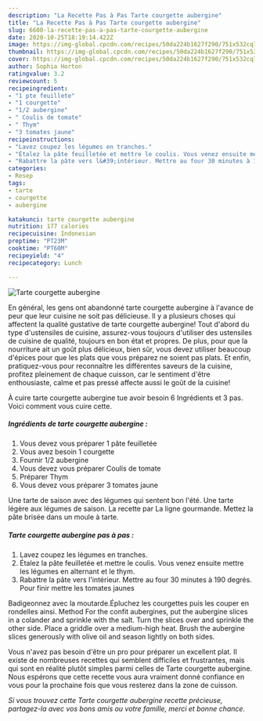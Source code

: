 ```yaml
---
description: "La Recette Pas à Pas Tarte courgette aubergine"
title: "La Recette Pas à Pas Tarte courgette aubergine"
slug: 6600-la-recette-pas-a-pas-tarte-courgette-aubergine
date: 2020-10-25T18:19:14.422Z
image: https://img-global.cpcdn.com/recipes/50da224b1627f290/751x532cq70/tarte-courgette-aubergine-photo-principale-de-la-recette.jpg
thumbnail: https://img-global.cpcdn.com/recipes/50da224b1627f290/751x532cq70/tarte-courgette-aubergine-photo-principale-de-la-recette.jpg
cover: https://img-global.cpcdn.com/recipes/50da224b1627f290/751x532cq70/tarte-courgette-aubergine-photo-principale-de-la-recette.jpg
author: Sophia Horton
ratingvalue: 3.2
reviewcount: 5
recipeingredient:
- "1 pte feuillete"
- "1 courgette"
- "1/2 aubergine"
- " Coulis de tomate"
- " Thym"
- "3 tomates jaune"
recipeinstructions:
- "Lavez coupez les légumes en tranches."
- "Étalez la pâte feuilletée et mettre le coulis. Vous venez ensuite mettre les légumes en alternant et le thym."
- "Rabattre la pâte vers l&#39;intérieur. Mettre au four 30 minutes à 190 degrés. Pour finir mettre les tomates jaunes"
categories:
- Resep
tags:
- tarte
- courgette
- aubergine

katakunci: tarte courgette aubergine 
nutrition: 177 calories
recipecuisine: Indonesian
preptime: "PT23M"
cooktime: "PT60M"
recipeyield: "4"
recipecategory: Lunch

---
```



![Tarte courgette aubergine](https://img-global.cpcdn.com/recipes/50da224b1627f290/751x532cq70/tarte-courgette-aubergine-photo-principale-de-la-recette.jpg)

En général, les gens ont abandonné tarte courgette aubergine à l'avance de peur que leur cuisine ne soit pas délicieuse. Il y a plusieurs choses qui affectent la qualité gustative de tarte courgette aubergine! Tout d'abord du type d'ustensiles de cuisine, assurez-vous toujours d'utiliser des ustensiles de cuisine de qualité, toujours en bon état et propres. De plus, pour que la nourriture ait un goût plus délicieux, bien sûr, vous devez utiliser beaucoup d'épices pour que les plats que vous préparez ne soient pas plats. Et enfin, pratiquez-vous pour reconnaître les différentes saveurs de la cuisine, profitez pleinement de chaque cuisson, car le sentiment d'être enthousiaste, calme et pas pressé affecte aussi le goût de la cuisine!

<!--inarticleads1-->

À cuire tarte courgette aubergine tue avoir besoin 6 Ingrédients et 3 pas. Voici comment vous cuire cette.

##### Ingrédients de tarte courgette aubergine :

1. Vous devez vous préparer 1 pâte feuilletée
1. Vous avez besoin 1 courgette
1. Fournir 1/2 aubergine
1. Vous devez vous préparer  Coulis de tomate
1. Préparer  Thym
1. Vous devez vous préparer 3 tomates jaune


Une tarte de saison avec des légumes qui sentent bon l&#39;été. Une tarte légère aux légumes de saison. La recette par La ligne gourmande. Mettez la pâte brisée dans un moule à tarte. 

<!--inarticleads2-->

##### Tarte courgette aubergine pas à pas :

1. Lavez coupez les légumes en tranches.
1. Étalez la pâte feuilletée et mettre le coulis. Vous venez ensuite mettre les légumes en alternant et le thym.
1. Rabattre la pâte vers l&#39;intérieur. Mettre au four 30 minutes à 190 degrés. Pour finir mettre les tomates jaunes


Badigeonnez avec la moutarde.Épluchez les courgettes puis les couper en rondelles ainsi. Method For the confit aubergines, put the aubergine slices in a colander and sprinkle with the salt. Turn the slices over and sprinkle the other side. Place a griddle over a medium-high heat. Brush the aubergine slices generously with olive oil and season lightly on both sides. 

<!--inarticleads1-->

<p>
Vous n'avez pas besoin d'être un pro pour préparer un excellent plat. Il existe de nombreuses recettes qui semblent difficiles et frustrantes, mais qui sont en réalité plutôt simples parmi celles de Tarte courgette aubergine. Nous espérons que cette recette vous aura vraiment donné confiance en vous pour la prochaine fois que vous resterez dans la zone de cuisson.
</p>

<p>
<i>Si vous trouvez cette Tarte courgette aubergine recette précieuse, partagez-la avec vos bons amis ou votre famille, merci et bonne chance.</i>
</p>
